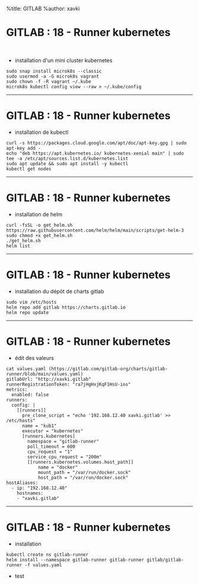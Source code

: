 %title: GITLAB
%author: xavki


# GITLAB : 18 - Runner kubernetes


<br>

* installation d'un mini cluster kubernetes

```
sudo snap install microk8s --classic
sudo usermod -a -G microk8s vagrant
sudo chown -f -R vagrant ~/.kube
microk8s kubectl config view --raw > ~/.kube/config
```

---------------------------------------------------------------------------------------------------------

# GITLAB : 18 - Runner kubernetes

* installation de kubectl

```
curl -s https://packages.cloud.google.com/apt/doc/apt-key.gpg | sudo apt-key add -
echo "deb https://apt.kubernetes.io/ kubernetes-xenial main" | sudo tee -a /etc/apt/sources.list.d/kubernetes.list
sudo apt update && sudo apt install -y kubectl
kubectl get nodes
```

---------------------------------------------------------------------------------------------------------

# GITLAB : 18 - Runner kubernetes

* installation de helm

```
curl -fsSL -o get_helm.sh https://raw.githubusercontent.com/helm/helm/main/scripts/get-helm-3
sudo chmod +x get_helm.sh
./get_helm.sh
helm list
```

---------------------------------------------------------------------------------------------------------

# GITLAB : 18 - Runner kubernetes


* installation du dépôt de charts gitlab

```
sudo vim /etc/hosts
helm repo add gitlab https://charts.gitlab.io
helm repo update
```

---------------------------------------------------------------------------------------------------------

# GITLAB : 18 - Runner kubernetes


* édit des valeurs

```
cat values.yaml (https://gitlab.com/gitlab-org/charts/gitlab-runner/blob/main/values.yaml)
gitlabUrl: "http://xavki.gitlab"
runnerRegistrationToken: "ra7jHgHxjKqF1HsU-ios"
metrics:
  enabled: false
runners:
  config: |
    [[runners]]
      pre_clone_script = "echo '192.168.12.40 xavki.gitlab' >> /etc/hosts"
      name = "kub1"
      executor = "kubernetes"
      [runners.kubernetes]
        namespace = "gitlab-runner"
        poll_timeout = 600
        cpu_request = "1"
        service_cpu_request = "200m"
        [[runners.kubernetes.volumes.host_path]]
            name = "docker"
            mount_path = "/var/run/docker.sock"
            host_path = "/var/run/docker.sock"
hostAliases:
  - ip: "192.168.12.40"
    hostnames:
    - "xavki.gitlab"
```

---------------------------------------------------------------------------------------------------------

# GITLAB : 18 - Runner kubernetes

* installation

```
kubectl create ns gitlab-runner
helm install --namespace gitlab-runner gitlab-runner gitlab/gitlab-runner -f values.yaml
```

* test
